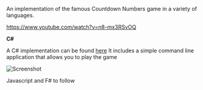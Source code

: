 An implementation of the famous Countdown Numbers game in a variety of languages.

https://www.youtube.com/watch?v=n8-mx3RSvOQ

**C\#**

A C# implementation can be found <a href="https://github.com/shiningdragon/Downcount/tree/master/CSharp">here</a> 
It includes a simple command line application that allows you to play the game

![Screenshot](https://raw.githubusercontent.com/shiningdragon/Downcount/master/CSharp/Downcount%20console%20tester.jpg "Screenshot")


Javascript and F# to follow

